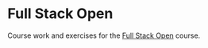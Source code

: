 # Full Stack Open
Course work and exercises for the [Full Stack Open](https://fullstackopen.com/en/) course.
